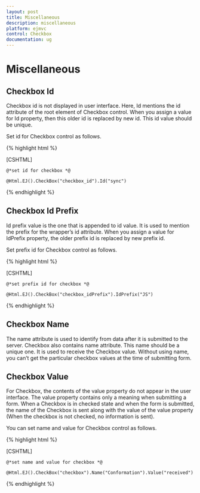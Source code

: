 ```yaml
---
layout: post
title: Miscellaneous
description: miscellaneous
platform: ejmvc
control: Checkbox
documentation: ug
---
```


# Miscellaneous

## Checkbox Id

Checkbox id is not displayed in user interface. Here, Id mentions the id attribute of the root element of Checkbox control. When you assign a value for Id property, then this older id is replaced by new id. This id value should be unique. 

Set id for Checkbox control as follows.



{% highlight html %}

[CSHTML]

    @*set id for checkbox *@

    @Html.EJ().CheckBox("checkbox_id").Id("sync")



{% endhighlight %}



## Checkbox Id Prefix

Id prefix value is the one that is appended to id value. It is used to mention the prefix for the wrapper’s id attribute. When you assign a value for IdPrefix property, the older prefix id is replaced by new prefix id. 

Set prefix id for Checkbox control as follows.



{% highlight html %}

[CSHTML]

    @*set prefix id for checkbox *@

    @Html.EJ().CheckBox("checkbox_idPrefix").IdPrefix("JS")



{% endhighlight %}



## Checkbox Name

The name attribute is used to identify from data after it is submitted to the server. Checkbox also contains name attribute. This name should be a unique one. It is used to receive the Checkbox value. Without using name, you can’t get the particular checkbox values at the time of submitting form.

## Checkbox Value

For Checkbox, the contents of the value property do not appear in the user interface. The value property contains only a meaning when submitting a form. When a Checkbox is in checked state and when the form is submitted, the name of the Checkbox is sent along with the value of the value property (When the checkbox is not checked, no information is sent).

You can set name and value for Checkbox control as follows.



{% highlight html %}

[CSHTML]

    @*set name and value for checkbox *@

    @Html.EJ().CheckBox("checkbox").Name("Conformation").Value("received")



{% endhighlight %}











